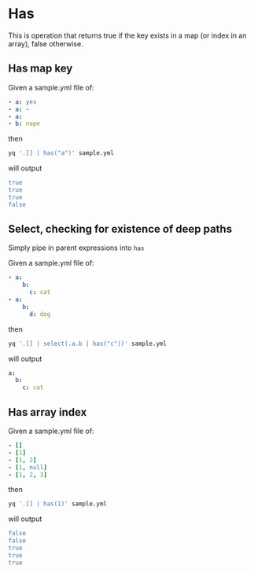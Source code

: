# Has

This is operation that returns true if the key exists in a map (or index in an array), false otherwise.

## Has map key
Given a sample.yml file of:
```yaml
- a: yes
- a: ~
- a:
- b: nope
```
then
```bash
yq '.[] | has("a")' sample.yml
```
will output
```yaml
true
true
true
false
```

## Select, checking for existence of deep paths
Simply pipe in parent expressions into `has`

Given a sample.yml file of:
```yaml
- a:
    b:
      c: cat
- a:
    b:
      d: dog
```
then
```bash
yq '.[] | select(.a.b | has("c"))' sample.yml
```
will output
```yaml
a:
  b:
    c: cat
```

## Has array index
Given a sample.yml file of:
```yaml
- []
- [1]
- [1, 2]
- [1, null]
- [1, 2, 3]

```
then
```bash
yq '.[] | has(1)' sample.yml
```
will output
```yaml
false
false
true
true
true
```

